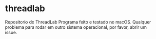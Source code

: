# threadlab
Repositorio do ThreadLab
Programa feito e testado no macOS.
Qualquer problema para rodar em outro sistema operacional, por favor, abrir um issue.
